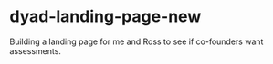 # dyad-landing-page-new
Building a landing page for me and Ross to see if co-founders want assessments. 
